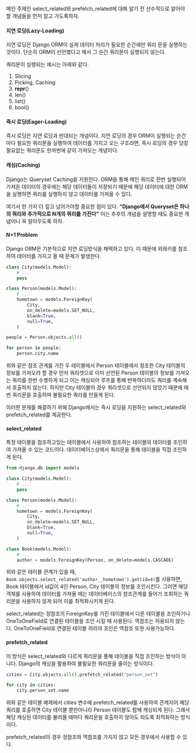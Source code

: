 메인 주제인 select_related와 prefetch_related에 대해 알기 전 선수적으로 알아야 할 개념들을 먼저 알고 가도록하자.

#### 지연 로딩(Lazy-Loading)

지연 로딩은 Django ORM이 실제 데이터 처리가 필요한 순간에만 쿼리 문을 실행하는 것이다. 단순히 ORM이 선언했다고 해서 그 순간 쿼리문이 실행되지 않는다.

쿼리문이 실행되는 예시는 아래와 같다.

1. Slicing
2. Picking, Caching
3. __repr__()
4. len()
5. list()
6. bool()

#### 즉시 로딩(Eager-Loading)

즉시 로딩은 지연 로딩과 반대되는 개념이다. 지연 로딩의 경우 ORM이 실행되는 순간마다 필요한 쿼리문을 실행하여 데이터를 가지고 오는 구조라면, 즉시 로딩의 경우 당장 필요없는 쿼리문도 한꺼번에 같이 가져오는 개념이다.

#### 캐싱(Caching)

Django는 Queryset Caching을 지원한다. ORM을 통해 메인 쿼리로 한번 실행되어 가져온 데이터의 경우에는 해당 데이터들이 저장되기 때문에 해당 데이터에 대한 ORM을 실행하면 쿼리를 실행하지 않고 데이터를 가져올 수 있다.

여기서 한 가지 더 짚고 넘어가야할 중요한 점이 있다. **"Django에서 Queryset은 하나의 쿼리와 추가적으로 N개의 쿼리를 가진다"** 이는 추후의 개념을 설명할 때도 중요한 개념이니 꼭 알아두도록 하자.

#### N+1 Problem

Django ORM은 기본적으로 지연 로딩방식을 채택하고 있다. 이 때문에 외래키를 참조하여 데이터를 가지고 올 때 문제가 발생한다.

```python
class City(models.Model):
    # ...
    pass

class Person(models.Model):
    # ...
    hometown = models.ForeignKey(
        City,
        on_delete=models.SET_NULL,
        blank=True,
        null=True,
    )

people = Person.objects.all()

for person in people:
    person.city.name
```

위와 같은 참조 관계를 가진 두 테이블에서 Person 테이블에서 참조한 City 테이블의 정보를 가져오려 할 경우 먼저 쿼리셋으로 이미 선언된 Person 테이블의 정보를 가져오는 쿼리를 한번 수행하게 되고 이는 캐싱되어 루프를 통해 반복하더라도 쿼리를 계속해서 호출하지 않는다. 하지만 City 테이블의 경우 쿼리셋으로 선언되지 않았기 때문에 매번 쿼리문을 호출하며 불필요한 쿼리를 만들게 된다.

이러한 문제를 해결하기 위해 Django에서는 즉시 로딩을 지원하는 select_related와 prefetch_related를 제공한다.

#### select_related

특정 테이블을 참조하고있는 테이블에서 사용하여 참조하는 테이블의 데이터를 조인하여 가져올 수 있는 코드이다. 데이터베이스상에서 쿼리문을 통해 테이블을 직접 조인하게 된다.

```python
from django.db import models

class City(models.Model):
    # ...
    pass

class Person(models.Model):
    # ...
    hometown = models.ForeignKey(
        City,
        on_delete=models.SET_NULL,
        blank=True,
        null=True,
    )

class Book(models.Model):
    # ...
    author = models.ForeignKey(Person, on_delete=models.CASCADE)
```

위와 같은 테이블 관계가 있을 때, `Book.objects.select_related('author__hometown').get(id=4)`를 사용하면, Book 테이블에서 id값이 4인 Person, City 테이블의 정보를 조인시킨다. 그러면 해당 객체를 사용하여 데이터를 가져올 때는 데이터베이스의 참조관계를 들어가 조회하는 쿼리문을 사용하지 않게 되어 이를 최적화시키게 된다.

select_related는 정참조의 ForeignKey를 가진 테이블에서 다른 테이블을 조인하거나 OneToOneField로 연결된 테이블을 조인 시킬 때 사용된다. 역참조는 허용되지 않는다. OneToOneField로 연결된 테이블 끼리의 조인은 역참조 또한 사용가능하다.

#### prefetch_related

이 방식은 select_related와 다르게 쿼리문을 통해 테이블을 직접 조인하는 방식이 아니다. Django의 캐싱을 활용하여 불필요한 쿼리문을 줄이는 방식이다.

```python
cities = City.objects.all().prefetch_related("person_set")

for city in cities:
    city.person_set.name
```

위와 같은 테이블 예제에서 cities 변수에 prefetch_related를 사용하여 관계지어 해당 쿼리를 호출하면 City 테이블 뿐만아니라 Person 테이블도 함께 캐싱되게 된다. 그래서 해당 캐싱된 데이터를 불러올 때마다 쿼리문을 호출하지 않아도 되도록 최적화하는 방식이다.

prefetch_related의 경우 정참조와 역참조를 가지지 않고 모든 경우에서 사용할 수 있다.